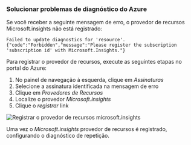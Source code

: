 ### <a name="troubleshoot-azure-diagnostics"></a>Solucionar problemas de diagnóstico do Azure

Se você receber a seguinte mensagem de erro, o provedor de recursos Microsoft.insights não está registrado:

`Failed to update diagnostics for 'resource'. {"code":"Forbidden","message":"Please register the subscription 'subscription id' with Microsoft.Insights."}`

Para registrar o provedor de recursos, execute as seguintes etapas no portal do Azure:

1.  No painel de navegação à esquerda, clique em *Assinaturas*
2.  Selecione a assinatura identificada na mensagem de erro
3.  Clique em *Provedores de Recursos*
4.  Localize o provedor *Microsoft.insights*
5.  Clique o *registrar* link

![Registrar o provedor de recursos microsoft.insights](./media/log-analytics-troubleshoot-azure-diagnostics/log-analytics-register-microsoft-diagnostics-resource-provider.png)

Uma vez o *Microsoft.insights* provedor de recursos é registrado, configurando o diagnóstico de repetição.


<!--HONumber=Feb17_HO2-->


